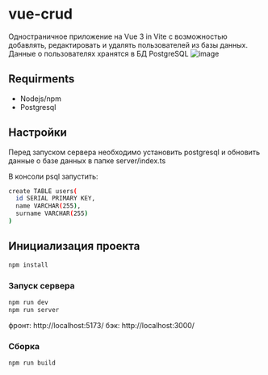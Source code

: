 # vue-crud

Одностраничное приложение на Vue 3 in Vite с возможностью добавлять, редактировать и удалять пользователей из базы данных.
Данные о пользователях хранятся в БД PostgreSQL
![image](https://github.com/Kuljeanne/vue-crud/assets/107869684/e0385b1d-6519-434d-a59f-912776c82dd9)

## Requirments
  - Nodejs/npm
  - Postgresql

## Настройки

Перед запуском сервера необходимо установить postgresql и обновить данные о базе данных в папке server/index.ts

В консоли psql запустить:
```sh
create TABLE users(
  id SERIAL PRIMARY KEY,
  name VARCHAR(255),
  surname VARCHAR(255)
)
```
## Инициализация проекта

```sh
npm install
```

### Запуск сервера

```sh
npm run dev
npm run server
```

фронт: http://localhost:5173/
бэк: http://localhost:3000/

### Сборка

```sh
npm run build
```

